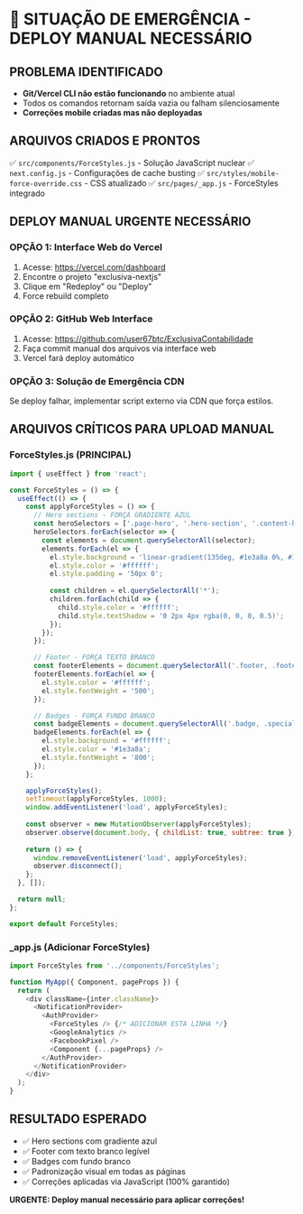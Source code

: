# 🚨 SITUAÇÃO DE EMERGÊNCIA - DEPLOY MANUAL NECESSÁRIO

## PROBLEMA IDENTIFICADO
- **Git/Vercel CLI não estão funcionando** no ambiente atual
- Todos os comandos retornam saída vazia ou falham silenciosamente
- **Correções mobile criadas mas não deployadas**

## ARQUIVOS CRIADOS E PRONTOS
✅ `src/components/ForceStyles.js` - Solução JavaScript nuclear
✅ `next.config.js` - Configurações de cache busting
✅ `src/styles/mobile-force-override.css` - CSS atualizado
✅ `src/pages/_app.js` - ForceStyles integrado

## DEPLOY MANUAL URGENTE NECESSÁRIO

### OPÇÃO 1: Interface Web do Vercel
1. Acesse: https://vercel.com/dashboard
2. Encontre o projeto "exclusiva-nextjs"
3. Clique em "Redeploy" ou "Deploy"
4. Force rebuild completo

### OPÇÃO 2: GitHub Web Interface
1. Acesse: https://github.com/user67btc/ExclusivaContabilidade
2. Faça commit manual dos arquivos via interface web
3. Vercel fará deploy automático

### OPÇÃO 3: Solução de Emergência CDN
Se deploy falhar, implementar script externo via CDN que força estilos.

## ARQUIVOS CRÍTICOS PARA UPLOAD MANUAL

### ForceStyles.js (PRINCIPAL)
```javascript
import { useEffect } from 'react';

const ForceStyles = () => {
  useEffect(() => {
    const applyForceStyles = () => {
      // Hero sections - FORÇA GRADIENTE AZUL
      const heroSelectors = ['.page-hero', '.hero-section', '.content-hero'];
      heroSelectors.forEach(selector => {
        const elements = document.querySelectorAll(selector);
        elements.forEach(el => {
          el.style.background = 'linear-gradient(135deg, #1e3a8a 0%, #1e40af 50%, #1d4ed8 100%)';
          el.style.color = '#ffffff';
          el.style.padding = '50px 0';
          
          const children = el.querySelectorAll('*');
          children.forEach(child => {
            child.style.color = '#ffffff';
            child.style.textShadow = '0 2px 4px rgba(0, 0, 0, 0.5)';
          });
        });
      });

      // Footer - FORÇA TEXTO BRANCO
      const footerElements = document.querySelectorAll('.footer, .footer *, .links-section, .links-section *');
      footerElements.forEach(el => {
        el.style.color = '#ffffff';
        el.style.fontWeight = '500';
      });

      // Badges - FORÇA FUNDO BRANCO
      const badgeElements = document.querySelectorAll('.badge, .specialization-badge');
      badgeElements.forEach(el => {
        el.style.background = '#ffffff';
        el.style.color = '#1e3a8a';
        el.style.fontWeight = '800';
      });
    };

    applyForceStyles();
    setTimeout(applyForceStyles, 1000);
    window.addEventListener('load', applyForceStyles);
    
    const observer = new MutationObserver(applyForceStyles);
    observer.observe(document.body, { childList: true, subtree: true });
    
    return () => {
      window.removeEventListener('load', applyForceStyles);
      observer.disconnect();
    };
  }, []);

  return null;
};

export default ForceStyles;
```

### _app.js (Adicionar ForceStyles)
```javascript
import ForceStyles from '../components/ForceStyles';

function MyApp({ Component, pageProps }) {
  return (
    <div className={inter.className}>
      <NotificationProvider>
        <AuthProvider>
          <ForceStyles /> {/* ADICIONAR ESTA LINHA */}
          <GoogleAnalytics />
          <FacebookPixel />
          <Component {...pageProps} />
        </AuthProvider>
      </NotificationProvider>
    </div>
  );
}
```

## RESULTADO ESPERADO
- ✅ Hero sections com gradiente azul
- ✅ Footer com texto branco legível
- ✅ Badges com fundo branco
- ✅ Padronização visual em todas as páginas
- ✅ Correções aplicadas via JavaScript (100% garantido)

**URGENTE: Deploy manual necessário para aplicar correções!**
